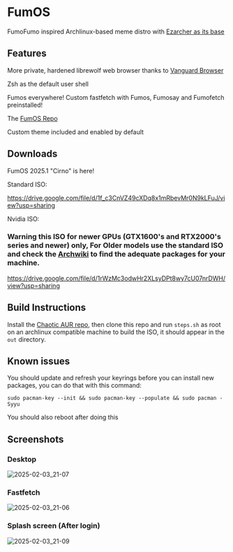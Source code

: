 # FumOS
FumoFumo inspired Archlinux-based meme distro with [Ezarcher as its base](https://sourceforge.net/projects/ezarch/)

## Features
More private, hardened librewolf web browser thanks to [Vanguard Browser](https://github.com/Michael-Sebero/Vanguard-Browser)

Zsh as the default user shell

Fumos everywhere! Custom fastfetch with Fumos, Fumosay and Fumofetch preinstalled!

The [FumOS Repo](https://gitlab.com/fumofumoenjoyer/fumos-repo)

Custom theme included and enabled by default

## Downloads
FumOS 2025.1 "Cirno" is here!  

Standard ISO:

https://drive.google.com/file/d/1f_c3CnVZ49cXDq8x1mRbevMr0N9kLFuJ/view?usp=sharing

Nvidia ISO:
### Warning this ISO for newer GPUs (GTX1600's and RTX2000's series and newer) only, For Older models use the standard ISO and check the [Archwiki](https://wiki.archlinux.org/title/NVIDIA) to find the adequate packages for your machine.

https://drive.google.com/file/d/1rWzMc3odwHr2XLsyDPt8wy7cU07nrDWH/view?usp=sharing

## Build Instructions
Install the [Chaotic AUR repo](https://aur.chaotic.cx/), then clone this repo and run ```steps.sh``` as root on an archlinux compatible machine to build the ISO, it should appear in the ```out``` directory.

## Known issues
You should update and refresh your keyrings before you can install new packages, you can do that with this command:
```
sudo pacman-key --init && sudo pacman-key --populate && sudo pacman -Syyu
```
You should also reboot after doing this
## Screenshots
### Desktop
![2025-02-03_21-07](https://github.com/user-attachments/assets/218ca2dc-a63a-448c-93d3-e73084e038f1)
### Fastfetch
![2025-02-03_21-06](https://github.com/user-attachments/assets/94cc5a8c-87bf-4c7a-9c0c-d9a6efc4714d)
### Splash screen (After login)
![2025-02-03_21-09](https://github.com/user-attachments/assets/f3ffd74c-5d51-484d-9ad9-f9c65e00e060)





